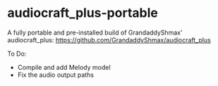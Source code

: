 # audiocraft_plus-portable
A fully portable and pre-installed build of GrandaddyShmax' audiocraft_plus:
https://github.com/GrandaddyShmax/audiocraft_plus


To Do:
- Compile and add Melody model
- Fix the audio output paths
